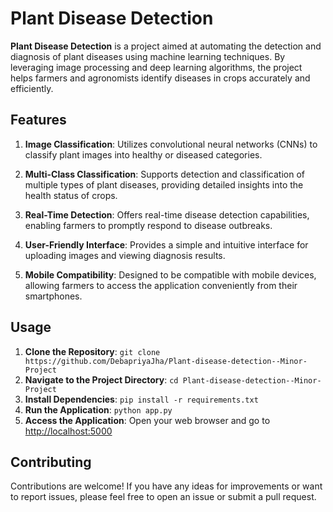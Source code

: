 # **Plant Disease Detection**

**Plant Disease Detection** is a project aimed at automating the detection and diagnosis of plant diseases using machine learning techniques. By leveraging image processing and deep learning algorithms, the project helps farmers and agronomists identify diseases in crops accurately and efficiently.

## **Features**

1. **Image Classification**: Utilizes convolutional neural networks (CNNs) to classify plant images into healthy or diseased categories.
   
2. **Multi-Class Classification**: Supports detection and classification of multiple types of plant diseases, providing detailed insights into the health status of crops.
   
3. **Real-Time Detection**: Offers real-time disease detection capabilities, enabling farmers to promptly respond to disease outbreaks.
   
4. **User-Friendly Interface**: Provides a simple and intuitive interface for uploading images and viewing diagnosis results.
   
5. **Mobile Compatibility**: Designed to be compatible with mobile devices, allowing farmers to access the application conveniently from their smartphones.

## **Usage**

1. **Clone the Repository**: `git clone https://github.com/DebapriyaJha/Plant-disease-detection--Minor-Project `
2. **Navigate to the Project Directory**: `cd Plant-disease-detection--Minor-Project`
3. **Install Dependencies**: `pip install -r requirements.txt`
4. **Run the Application**: `python app.py`
5. **Access the Application**: Open your web browser and go to [http://localhost:5000](http://localhost:5000)

## **Contributing**

Contributions are welcome! If you have any ideas for improvements or want to report issues, please feel free to open an issue or submit a pull request.
```
